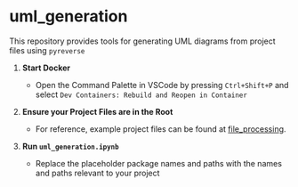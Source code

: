 # uml_generation

This repository provides tools for generating UML diagrams from project files using `pyreverse`

1. **Start Docker**
    - Open the Command Palette in VSCode by pressing `Ctrl+Shift+P` and select `Dev Containers: Rebuild and Reopen in Container`

2. **Ensure your Project Files are in the Root**
    - For reference, example project files can be found at [file_processing](https://github.com/hc-sc-ocdo-bdpd/file-processing-tools/tree/main/file_processing).

3. **Run `uml_generation.ipynb`**
    - Replace the placeholder package names and paths with the names and paths relevant to your project 
